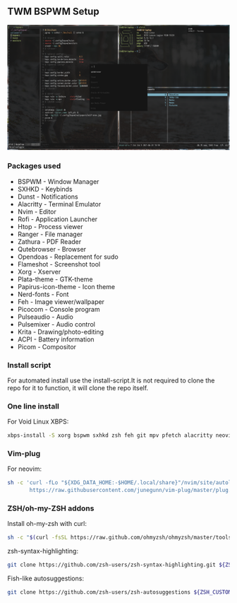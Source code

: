 ## TWM BSPWM Setup
<img src="example.png">

### Packages used
* BSPWM              - Window Manager
* SXHKD              - Keybinds
* Dunst              - Notifications
* Alacritty          - Terminal Emulator
* Nvim               - Editor
* Rofi               - Application Launcher
* Htop               - Process viewer
* Ranger             - File manager
* Zathura            - PDF Reader
* Qutebrowser        - Browser
* Opendoas           - Replacement for sudo
* Flameshot          - Screenshot tool
* Xorg	              - Xserver
* Plata-theme        - GTK-theme
* Papirus-icon-theme - Icon theme
* Nerd-fonts         - Font
* Feh                - Image viewer/wallpaper
* Picocom            - Console program
* Pulseaudio         - Audio
* Pulsemixer         - Audio control
* Krita              - Drawing/photo-editing
* ACPI               - Battery information
* Picom              - Compositor

### Install script
For automated install use the install-script.It is not required to clone the repo for it to function, it will clone the repo itself.

### One line install
For Void Linux XBPS:
```sh
xbps-install -S xorg bspwm sxhkd zsh feh git mpv pfetch alacritty neovim rofi htop ranger zathura zathura-pdf-poppler qutebrowser pulseaudio bluez pulsemixer flameshot dunst picocom krita acpi void-repo-multilib void-repo-multilib-nonfree void-repo-nonfree youtube-dl ueberzug python-pillow plata-theme papirus-icon-theme picom nodejs nerd-fonts font-iosevka flatpak curl NetworkManager
```

### Vim-plug
For neovim:
```sh
sh -c 'curl -fLo "${XDG_DATA_HOME:-$HOME/.local/share}"/nvim/site/autoload/plug.vim --create-dirs \
       https://raw.githubusercontent.com/junegunn/vim-plug/master/plug.vim'
```

### ZSH/oh-my-ZSH addons
Install oh-my-zsh with curl:
```sh
sh -c "$(curl -fsSL https://raw.github.com/ohmyzsh/ohmyzsh/master/tools/install.sh)"
```

zsh-syntax-highlighting:
```sh
git clone https://github.com/zsh-users/zsh-syntax-highlighting.git ${ZSH_CUSTOM:-~/.oh-my-zsh/custom}/plugins/zsh-syntax-highlighting
```

Fish-like autosuggestions:
```sh
git clone https://github.com/zsh-users/zsh-autosuggestions ${ZSH_CUSTOM:-~/.oh-my-zsh/custom}/plugins/zsh-autosuggestions
```

